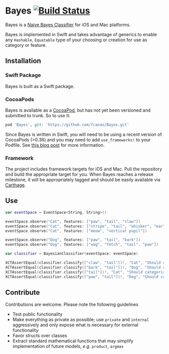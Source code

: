 # Bayes [![Build Status](https://travis-ci.org/fcanas/Bayes.svg?branch=master)](https://travis-ci.org/fcanas/Bayes)

Bayes is a [Naive Bayes Classifier](http://en.wikipedia.org/wiki/Naive_Bayes_classifier) for iOS and Mac platforms.

Bayes is implemented in Swift and takes advantage of generics to enable any `Hashable`, `Equatable` type of your choosing or creation for use as category or feature.

## Installation

### Swift Package

Bayes is built as a Swift package.

### CocoaPods

Bayes is available as a [CocoaPod](http://cocoapods.org), but has not yet been versioned and submitted to trunk. So to use it:
```ruby
pod 'Bayes', git: 'https://github.com/fcanas/Bayes.git'
```

Since Bayes is written in Swift, you will need to be using a recent version of CocoaPods (>0.36) and you may need to add `use_frameworks!` to your Podfile. See [this blog post](http://blog.cocoapods.org/CocoaPods-0.36/) for more information.

### Framework

The project includes framework targets for iOS and Mac. Pull the repository and build the appropriate target for you.
When Bayes reaches a release milestone, it will be appropriately tagged and should be easily available via [Carthage](https://github.com/Carthage/Carthage).

## Use

```swift
var eventSpace = EventSpace<String, String>()

eventSpace.observe("Cat", features: ["paw", "tail", "claw"])
eventSpace.observe("Cat", features: ["stripe", "tail", "whisker", "ear"])
eventSpace.observe("Cat", features: ["meow", "vertical pupil"])

eventSpace.observe("Dog", features: ["paw", "tail", "bark"])
eventSpace.observe("Dog", features: ["wag", "fetch", "tail", "paw"])

var classifier = BayesianClassifier(eventSpace: eventSpace)

XCTAssertEqual(classifier.classify(["claw", "tail"])!, "Cat", "Should categorize as Cat, due to claw")
XCTAssertEqual(classifier.classify(["bark", "tail"])!, "Dog", "Should categorize as Dog, due to bark")
XCTAssertEqual(classifier.classify(["tail"])!, "Cat", "Should categorize as Cat, due to base rate")
XCTAssertEqual(classifier.classify(["paw", "tail"])!, "Dog", "Should categorize as Dog, due to prevalence of paw")
```

## Contribute

Contributions are welcome. Please note the following guidelines

* Test public functionality
* Make everything as private as possible; use `private` and `internal` aggressively and only expose what is necessary for external functionality
* Favor structs over classes
* Extract standard mathematical functions that may simplify implementation of future models, _e.g._ `product`, `argmax`

